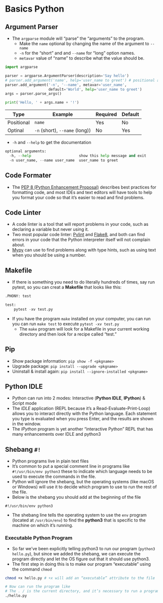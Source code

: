 # Basics Python

## Argument Parser

- The `argparse` module will “parse” the “arguments” to the program.
  - Make the `name` optional by changing the name of the argument to `--name`
  - `-n` for the “short” and and `--name` for “long” option names.
  - `metavar` value of “name” to describe what the value should be.

```Python
import argparse

parser = argparse.ArgumentParser(description='Say hello')
# parser.add_argument('name', help='user_name to greet') # positional argument 'name'
parser.add_argument('-n', '--name', metavar='user_name',
                    default='World', help='user_name to greet')
args = parser.parse_args()

print('Hello, ' + args.name + '!')
```

| Type       | Example                        | Required | Default |
| ---------- | ------------------------------ | -------- | ------- |
| Positional | `name`                         | Yes      | No      |
| Optinal    | `-n` (short), `--name` (long)) | No       | Yes     |

- `-h` and `--help` to get the documentation

```Python
optional arguments:
  -h, --help                      show this help message and exit
  -n user_name, --name user_name  user_name to greet
```

## Code Formater

- The [PEP 8 (Python Enhancement Proposal)](www.python.org/dev/peps/pep-0008/) describes best practices for formatting code, and most IDEs and text editors will have tools to help you format your code so that it’s easier to read and find problems.

## Code Linter

- A code linter is a tool that will report problems in your code, such as declaring a variable but never using it.
- Two most popular code linter: [Pylint](www.pylint.org/) and [Flake8](http://flake8.pycqa.org/en/latest/), and both can find errors in your code that the Python interpreter itself will not complain about.
- [Mypy](http://mypy-lang.org/) can use to find problems along with type hints, such as using text when you should be using a number.

## Makefile

- If there is something you need to do literally hundreds of times, say run pytest, so you can creat a **Makefile** that looks like this:

```Python
.PHONY: test

test:
    pytest -xv test.py
```

- If you have the program `make` installed on your computer, you can run you can run `make test` to execute `pytest -xv test.py`
  - The `make` program will look for a Makefile in your current working directory and then look for a recipe called “test.”

## Pip

- Show package information: `pip show -f <pkgname>`
- Upgrade package: `pip install --upgrade <pkgname>`
- Uninstall & install again: `pip install --ignore-installed <pkgname>`

## Python IDLE

- Python can run into 2 modes: Interactive (**Python IDLE**, **IPython**) & Script mode
- The _IDLE_ application (REPL because it’s a Read-Evaluate-Print-Loop) allows you to interact directly with the Python language. Each statement you type is evaluated when you press Enter, and the results are shown in the window.
- The _IPython_ program is yet another “interactive Python” REPL that has many enhancements over IDLE and python3

## Shebang `#!`

- Python programs live in plain text files
- It’s common to put a special comment line in programs like `#!/usr/bin/env python3` these to indicate which language needs to be used to execute the commands in the file.
- Python will ignore the shebang, but the operating systems (like macOS or Windows) will use it to decide which program to use to run the rest of the file.
- Below is the shebang you should add at the beginning of the file

```
#!/usr/bin/env python3
```

- The shebang line tells the operating system to use the `env` program (located at `/usr/bin/env`) to find the **python3** that is specific to the machine on which it’s running.

### Executable Python Program

- So far we’ve been explicitly telling python3 to run our program (`python3 hello.py`), but since we added the shebang, we can execute the program directly and let the OS figure out that it should use python3.
- The first step in doing this is to make our program “executable” using the command `chmod`

```bash
chmod +x hello.py # +x will add an “executable” attribute to the file

# Now can run the program like
# The . / is the current directory, and it’s necessary to run a program when you are in the same directory as the program.
./hello.py
```
